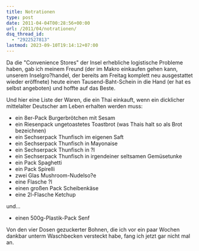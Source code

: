 ```yaml
---
title: Notrationen
type: post
date: 2011-04-04T00:28:56+00:00
url: /2011/04/notrationen/
dsq_thread_id:
  - "2922527813"
lastmod: 2023-09-10T19:14:12+07:00
---
```

Da die "Convenience Stores" der Insel erhebliche logistische Probleme haben, gab ich meinem Freund (der im Makro einkaufen gehen kann, unserem Inselgro?handel, der bereits am Freitag komplett neu ausgestattet wieder eröffnete) heute einen Tausend-Baht-Schein in die Hand (er hat es selbst angeboten) und hoffte auf das Beste.

Und hier eine Liste der Waren, die ein Thai einkauft, wenn ein dicklicher mittelalter Deutscher am Leben erhalten werden muss:

  * ein 8er-Pack Burgerbrötchen mit Sesam
  * ein Riesenpack ungetoastetes Toastbrot (was Thais halt so als Brot bezeichnen)
  * ein Sechserpack Thunfisch im eigenen Saft
  * ein Sechserpack Thunfisch in Mayonaise
  * ein Sechserpack Thunfisch in ?l
  * ein Sechserpack Thunfisch in irgendeiner seltsamen Gemüsetunke
  * ein Pack Spaghetti
  * ein Pack Spirelli
  * zwei Glas Mushroom-Nudelso?e
  * eine Flasche ?l
  * einen großen Pack Scheibenkäse
  * eine 2l-Flasche Ketchup

und...

  * einen 500g-Plastik-Pack Senf

Von den vier Dosen gezuckerter Bohnen, die ich vor ein paar Wochen dankbar unterm Waschbecken versteckt habe, fang ich jetzt gar nicht mal an.

